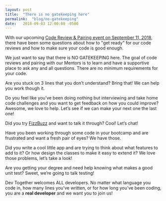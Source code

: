 ```yaml
---
layout: post
title:  "There is no gatekeeping here"
permalink:  "blog/no-gatekeeping"
date:   2018-09-03 12:00:00 -0500
---
```


With our upcoming
[Code Review & Pairing event on September 11, 2018](http://bit.ly/devtogethersept2018),
there have been some questions about how to "get ready" for our code reviews and how to make sure your code is good
enough.

We just want to say that there is NO GATEKEEPING here. The goal of code reviews and pairing with our Mentors is to
learn and have a supportive place to ask any and all questions. There are no minimum requirements for your code.

Are you stuck on 3 lines that you don’t understand? Bring that! We can help you work though it.

Do you feel like you’ve been doing nothing but interviewing and take home code challenges and you want to get
feedback on how you could improve? Awesome, we love to help. Let’s see if we can make your next one the last one!

Did you try
[FizzBuzz](https://imranontech.com/2007/01/24/using-fizzbuzz-to-find-developers-who-grok-coding/)
and want to talk it through? Cool! Let’s chat!

Have you been working through some code in your bootcamp and are frustrated and want a fresh pair of eyes? We have
those.

Did you write a cool little app and are trying to think about what features to add to it? Or how design the classes to
make it easy to extend it? We love those problems, let’s take a look!

Are you getting your degree and need help knowing what makes a good unit test? Sweet, we’re going to talk testing!

Dev Together welcomes ALL developers. No matter what language you code in, how many lines you've written, or for how
long you've been coding, you are a **real developer** and we want you to join us!
